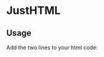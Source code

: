# JustHTML

## **Usage** ##
Add the two lines to your html code:
  <link href="https://aquitano.github.io/Other/JustHTML/JustHTML.css"rel="stylesheet"/>
  <script src="https://aquitano.github.io/Other/JustHTML/JustHTML.js"></script>
